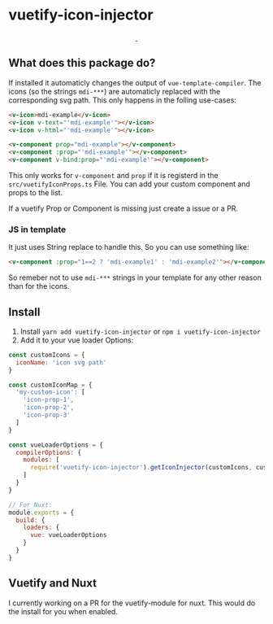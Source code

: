 # vuetify-icon-injector
<p align="center">
<a href="https://npmjs.com/package/@ec-nordbund/vuetify-icon-injector/">
    <img alt="" src="https://img.shields.io/npm/v/@ec-nordbund/vuetify-icon-injector/latest.svg?style=flat-square">
</a>
<!-- <a href="https://bundlephobia.com/result?p=vuetify-icon-injector">
    <img alt="" src="https://img.shields.io/bundlephobia/minzip/vuetify-icon-injector?style=flat-square">
</a> -->
<a href="https://npmjs.com/package/@ec-nordbund/vuetify-icon-injector">
    <img alt="" src="https://img.shields.io/npm/dt/@ec-nordbund/vuetify-icon-injector.svg?style=flat-square">
</a>
</p>

## What does this package do?
If installed it automaticly changes the output of `vue-template-compiler`. The icons (so the strings `mdi-***`) are automaticly replaced with the corresponding svg path. This only happens in the folling use-cases:

```html
<v-icon>mdi-example</v-icon>
<v-icon v-text="'mdi-example'"></v-icon>
<v-icon v-html="'mdi-example'"></v-icon>

<v-component prop="mdi-example"></v-component>
<v-component :prop="'mdi-example'"></v-component>
<v-component v-bind:prop="'mdi-example'"></v-component>
```

This only works for `v-component` and `prop` if it is registerd in the `src/vuetifyIconProps.ts` File. You can add your custom component and props to the list.

If a vuetify Prop or Component is missing just create a issue or a PR.

### JS in template
It just uses String replace to handle this. So you can use something like:


```html
<v-component :prop="1==2 ? 'mdi-example1' : 'mdi-example2'"></v-component>
```

So remeber not to use `mdi-***` strings in your template for any other reason than for the icons.

## Install
1. Install `yarn add vuetify-icon-injector` or `npm i vuetify-icon-injector`
2. Add it to your vue loader Options:


```js
const customIcons = {
  iconName: 'icon svg path'
}

const customIconMap = {
  'my-custom-icon': [
    'icon-prop-1',
    'icon-prop-2',
    'icon-prop-3'
  ]
}

const vueLoaderOptions = {
  compilerOptions: {
    modules: [
      require('vuetify-icon-injector').getIconInjector(customIcons, customIconMap) // arguments are optional
    ]
  }
}

// For Nuxt:
module.exports = {
  build: {
    loaders: {
      vue: vueLoaderOptions
    }
  }
}

```

## Vuetify and Nuxt
I currently working on a PR for the vuetify-module for nuxt. This would do the install for you when enabled.

